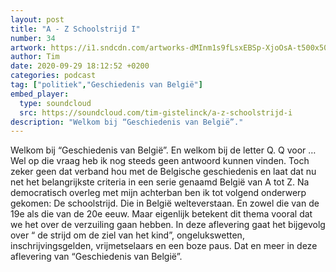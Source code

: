 ```yaml
---
layout: post
title: "A - Z Schoolstrijd I"
number: 34
artwork: https://i1.sndcdn.com/artworks-dMInm1s9fLsxEBSp-XjoOsA-t500x500.jpg
author: Tim
date: 2020-09-29 18:12:52 +0200
categories: podcast
tag: ["politiek","Geschiedenis van België"]
embed_player:
  type: soundcloud
  src: https://soundcloud.com/tim-gistelinck/a-z-schoolstrijd-i
description: "Welkom bij “Geschiedenis van België”."
---
```

Welkom bij “Geschiedenis van België”. En welkom bij de letter Q. Q voor … Wel op die vraag heb ik nog steeds geen antwoord kunnen vinden. Toch zeker geen dat verband hou met de Belgische geschiedenis en laat dat nu net het belangrijkste criteria in een serie genaamd België van A tot Z. Na democratisch overleg met mijn achterban ben ik tot volgend onderwerp gekomen: De schoolstrijd. Die in België welteverstaan. En zowel die van de 19e als die van de 20e eeuw. Maar eigenlijk betekent dit thema vooral dat we het over de verzuiling gaan hebben. In deze aflevering gaat het bijgevolg over “ de strijd om de ziel van het kind”, ongelukswetten, inschrijvingsgelden, vrijmetselaars en een boze paus. Dat en meer in deze aflevering van “Geschiedenis van België”.
